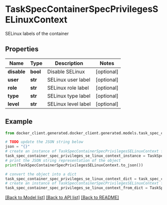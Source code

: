 # TaskSpecContainerSpecPrivilegesSELinuxContext

SELinux labels of the container

## Properties

Name | Type | Description | Notes
------------ | ------------- | ------------- | -------------
**disable** | **bool** | Disable SELinux | [optional] 
**user** | **str** | SELinux user label | [optional] 
**role** | **str** | SELinux role label | [optional] 
**type** | **str** | SELinux type label | [optional] 
**level** | **str** | SELinux level label | [optional] 

## Example

```python
from docker_client.generated.docker_client.generated.models.task_spec_container_spec_privileges_se_linux_context import TaskSpecContainerSpecPrivilegesSELinuxContext

# TODO update the JSON string below
json = "{}"
# create an instance of TaskSpecContainerSpecPrivilegesSELinuxContext from a JSON string
task_spec_container_spec_privileges_se_linux_context_instance = TaskSpecContainerSpecPrivilegesSELinuxContext.from_json(json)
# print the JSON string representation of the object
print(TaskSpecContainerSpecPrivilegesSELinuxContext.to_json())

# convert the object into a dict
task_spec_container_spec_privileges_se_linux_context_dict = task_spec_container_spec_privileges_se_linux_context_instance.to_dict()
# create an instance of TaskSpecContainerSpecPrivilegesSELinuxContext from a dict
task_spec_container_spec_privileges_se_linux_context_from_dict = TaskSpecContainerSpecPrivilegesSELinuxContext.from_dict(task_spec_container_spec_privileges_se_linux_context_dict)
```
[[Back to Model list]](../README.md#documentation-for-models) [[Back to API list]](../README.md#documentation-for-api-endpoints) [[Back to README]](../README.md)


